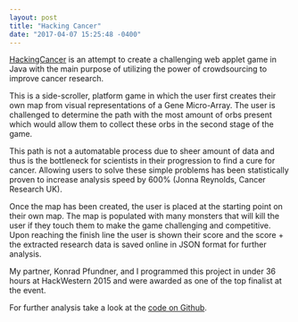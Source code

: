 ```yaml
--- 
layout: post 
title: "Hacking Cancer" 
date: "2017-04-07 15:25:48 -0400" 
---
```


[HackingCancer](https://github.com/Guppster/HackingCancer) is an attempt to
create a challenging web applet game in Java with the main purpose of utilizing
the power of crowdsourcing to improve cancer research.

This is a side-scroller, platform game in which the user first creates their
own map from visual representations of a Gene Micro-Array. The user is
challenged to determine the path with the most amount of orbs present which
would allow them to collect these orbs in the second stage of the game. 

This path is not a automatable process due to sheer amount of data and thus is
the bottleneck for scientists in their progression to find a cure for cancer.
Allowing users to solve these simple problems has been statistically proven to
increase analysis speed by 600% (Jonna Reynolds, Cancer Research UK).

Once the map has been created, the user is placed at the starting point on
their own map. The map is populated with many monsters that will kill the user
if they touch them to make the game challenging and competitive. Upon reaching
the finish line the user is shown their score and the score + the extracted
research data is saved online in JSON format for further analysis. 

My partner, Konrad Pfundner, and I programmed this project in under 36 hours at
HackWestern 2015 and were awarded as one of the top finalist at the event.

For further analysis take a look at the [code on
Github](https://github.com/Guppster/HackingCancer).
